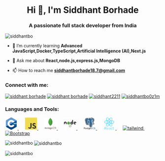 <h1 align="center">Hi 👋, I'm Siddhant Borhade</h1>
<h3 align="center">A passionate full stack developer from India</h3>

<p align="left"> <img src="https://komarev.com/ghpvc/?username=siddhantbo&label=Profile%20views&color=0e75b6&style=flat" alt="siddhantbo" /> </p>

- 🌱 I’m currently learning **Advanced JavaScript,Docker,TypeScript,Artificial Intelligence (AI),Next.js**

- 💬 Ask me about **React,node.js,express.js,MongoDB**

- 📫 How to reach me **siddhantborhade18.7@gmail.com**

<h3 align="left">Connect with me:</h3>
<p align="left">
<a href="https://linkedin.com/in/siddhant borhade" target="blank"><img align="center" src="https://raw.githubusercontent.com/rahuldkjain/github-profile-readme-generator/master/src/images/icons/Social/linked-in-alt.svg" alt="siddhant borhade" height="30" width="40" /></a>
<a href="https://instagram.com/siddhant borhade" target="blank"><img align="center" src="https://raw.githubusercontent.com/rahuldkjain/github-profile-readme-generator/master/src/images/icons/Social/instagram.svg" alt="siddhant borhade" height="30" width="40" /></a>
<a href="https://www.leetcode.com/siddhant2211" target="blank"><img align="center" src="https://raw.githubusercontent.com/rahuldkjain/github-profile-readme-generator/master/src/images/icons/Social/leet-code.svg" alt="siddhant2211" height="30" width="40" /></a>
<a href="https://auth.geeksforgeeks.org/user/siddhantbo0z1m" target="blank"><img align="center" src="https://raw.githubusercontent.com/rahuldkjain/github-profile-readme-generator/master/src/images/icons/Social/geeks-for-geeks.svg" alt="siddhantbo0z1m" height="30" width="40" /></a>
</p>

<h3 align="left">Languages and Tools:</h3>
<p align="left"> 
  <a href="https://www.w3schools.com/cpp/" target="_blank" rel="noreferrer"> <img src="https://raw.githubusercontent.com/devicons/devicon/master/icons/cplusplus/cplusplus-original.svg" alt="cplusplus" width="40" height="40"/> </a> 
  &nbsp;&nbsp;&nbsp;&nbsp;
  <a href="https://developer.mozilla.org/en-US/docs/Web/JavaScript" target="_blank" rel="noreferrer"> <img src="https://raw.githubusercontent.com/devicons/devicon/master/icons/javascript/javascript-original.svg" alt="javascript" width="40" height="40"/> </a> 
  &nbsp;&nbsp;&nbsp;&nbsp;
  <a href="https://www.mongodb.com/" target="_blank" rel="noreferrer"> <img src="https://raw.githubusercontent.com/devicons/devicon/master/icons/mongodb/mongodb-original-wordmark.svg" alt="mongodb" width="40" height="40"/> </a>
  &nbsp;&nbsp;&nbsp;&nbsp;
  <a href="https://nodejs.org" target="_blank" rel="noreferrer"> <img src="https://raw.githubusercontent.com/devicons/devicon/master/icons/nodejs/nodejs-original-wordmark.svg" alt="nodejs" width="40" height="40"/> </a> 
  &nbsp;&nbsp;&nbsp;&nbsp;
  <a href="https://www.postgresql.org" target="_blank" rel="noreferrer"> <img src="https://raw.githubusercontent.com/devicons/devicon/master/icons/postgresql/postgresql-original-wordmark.svg" alt="postgresql" width="40" height="40"/> </a>
  &nbsp;&nbsp;&nbsp;&nbsp;
  <a href="https://reactjs.org/" target="_blank" rel="noreferrer"> <img src="https://raw.githubusercontent.com/devicons/devicon/master/icons/react/react-original-wordmark.svg" alt="react" width="40" height="40"/> </a>
  &nbsp;&nbsp;&nbsp;&nbsp;
  <a href="https://tailwindcss.com/" target="_blank" rel="noreferrer"> <img src="https://www.vectorlogo.zone/logos/tailwindcss/tailwindcss-icon.svg" alt="tailwind" width="40" height="40"/> </a> 
  &nbsp;&nbsp;&nbsp;&nbsp;
  <a href="https://getbootstrap.com/" target="_blank" rel="noreferrer"> <img src="https://www.vectorlogo.zone/logos/getbootstrap/getbootstrap-icon.svg" alt="Bootstrap" width="40" height="40"/> </a> 
</p>

<p><img align="left" src="https://github-readme-stats.vercel.app/api/top-langs?username=siddhantbo&show_icons=true&locale=en&layout=compact" alt="siddhantbo" /></p>

<p>&nbsp;<img align="center" src="https://github-readme-stats.vercel.app/api?username=siddhantbo&show_icons=true&locale=en" alt="siddhantbo" /></p>

<p><img align="center" src="https://github-readme-streak-stats.herokuapp.com/?user=siddhantbo&" alt="siddhantbo" /></p>

